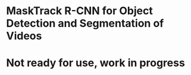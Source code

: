 # MaskTrack R-CNN for Object Detection and Segmentation of Videos

# Not ready for use, work in progress
